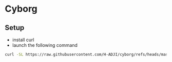 # Cyborg

## Setup

- install curl
- launch the following command

```bash
curl -SL https://raw.githubusercontent.com/H-ADJI/cyborg/refs/heads/master/setup.sh | sh
```
